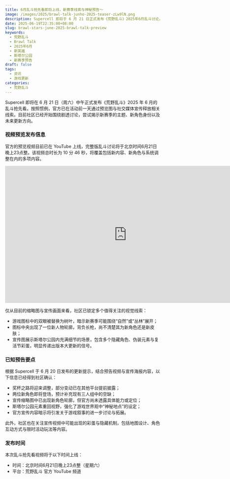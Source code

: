 ```yaml
---
title: 6月乱斗抢先看即将上线，新赛季线索与神秘预告～
image: /images/2025/brawl-talk-junho-2025-teaser-zLw9lN.png
description: Supercell 即将于 6 月 21 日正式发布《荒野乱斗》2025年6月乱斗讨论，社区已通过缩略图与社交媒体宣传提前捕捉到新英雄轮廓、斯塔尔公园细节与新主题暗示。
date: 2025-06-19T22:35:00+08:00
slug: brawl-stars-june-2025-brawl-talk-preview
keywords:
  - 荒野乱斗
  - Brawl Talk
  - 2025年6月
  - 新英雄
  - 斯塔尔公园
  - 新赛季预告
draft: false
tags:
  - 资讯
  - 游戏更新
categories:
  - 荒野乱斗
---
```


Supercell 即将在 6 月 21 日（周六）中午正式发布《荒野乱斗》2025 年 6 月的乱斗抢先看。按照惯例，官方已在活动前一天通过预览图与社交媒体宣传释放相关线索。目前社区已经开始围绕剧透讨论，尝试揭示新赛季的主题、新角色身份以及未来更新方向。

### 视频预览发布信息

官方的预览视频目前已在 YouTube 上线，完整版乱斗讨论将于北京时间6月21日晚上23点整。该视频总时长为 10 分 46 秒，将覆盖包括新内容、新角色与系统调整在内的多项内容。

<iframe width="790" height="445" src="https://www.youtube.com/embed/nzZm9vl81XU" title="Brawl Talk: TROPHY ROAD = STARR PARK?! 🤯" frameborder="0" allow="accelerometer; autoplay; clipboard-write; encrypted-media; gyroscope; picture-in-picture; web-share" referrerpolicy="strict-origin-when-cross-origin" allowfullscreen></iframe>

仅从目前的缩略图与宣传画面来看，社区已锁定多个值得关注的视觉线索：

- 游戏图标中的双眼被替换为树叶，暗示新赛季可能围绕“自然”或“丛林”展开；
- 图标中央出现了一位新人物轮廓，背负长枪，尚不清楚其为新角色还是新皮肤；
- 宣传图展示斯塔尔公园内充满细节的场景，包含多个隐藏角色、伪装元素与复活节彩蛋，明显传递出版本大更新的信号。

### 已知预告要点

根据 Supercell 于 6 月 20 日发布的更新提示，结合预告视频与宣传海报内容，以下信息已经得到社区确认：

- 奖杯之路将迎来调整，部分变动已在其他平台提前披露；
- 两位新角色即将登场，预计补充现有三人组中的空缺；
- 宣传缩略图中已出现新角色轮廓，但官方尚未透露具体能力或定位；
- 斯塔尔公园元素重回视野，强化了游戏世界观中“神秘地点”的设定；
- 官方宣传内容暗示将引发关于游戏叙事的进一步讨论与拓展。

此外，社区也在关注宣传视频中可能出现的彩蛋与隐藏机制，包括地图设计、角色互动方式与限时活动玩法等内容。

### 发布时间

本次乱斗抢先看视频将于以下时间上线：

- 时间：北京时间6月21日晚上23点整（星期六）  
- 平台：荒野乱斗 官方 YouTube 频道

